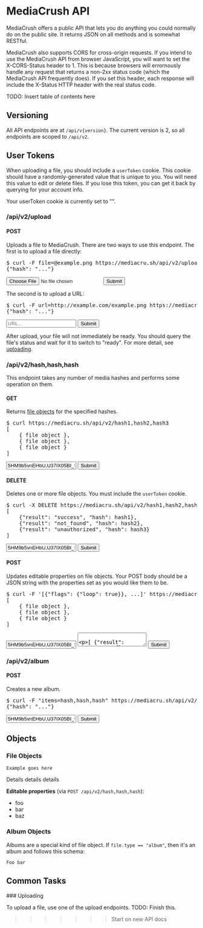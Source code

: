# MediaCrush API

MediaCrush offers a public API that lets you do anything you could normally do on the
public site. It returns JSON on all methods and is somewhat RESTful.

MediaCrush also supports CORS for cross-origin requests. If you intend to use the
MediaCrush API from browser JavaScript, you will want to set the X-CORS-Status header
to 1. This is because browsers will errornously handle any request that returns a
non-2xx status code (which the MediaCrush API frequently does). If you set this header,
each response will include the X-Status HTTP header with the real status code.

TODO: Insert table of contents here

## Versioning

All API endpoints are at `/api/v{version}`. The current version is 2, so all endpoints
are scoped to `/api/v2`.

## User Tokens

When uploading a file, you should include a `userToken` cookie. This cookie should
have a randomly-generated value that is unique to you. You will need this value to edit
or delete files. If you lose this token, you can get it back by querying for your
account info.

Your userToken cookie is currently set to "<span id="userToken"></span>".

### /api/v2/upload

#### POST

Uploads a file to MediaCrush. There are two ways to use this endpoint. The first is to
upload a file directly:

<div class="tester" data-method="POST" data-endpoint="/api/v2/upload">
<pre class="response">$ curl -F file=@example.png https://mediacru.sh/api/v2/upload
{"hash": "..."}</pre>
    <div class="parameters">
        <input type="file" name="file" />
        <input type="button" class="submit" value="Submit"></button>
    </div>
</div>
<div class="clearfix"></div>

The second is to upload a URL:

<div class="tester" data-method="POST" data-endpoint="/api/v2/upload">
<pre class="response">$ curl -F url=http://example.com/example.png https://mediacru.sh/api/v2/upload
{"hash": "..."} </pre>
    <div class="parameters">
        <input type="text" name="url" placeholder="URL..." />
        <input type="button" class="submit" value="Submit"></button>
    </div>
</div>
<div class="clearfix"></div>

After upload, your file will not immediately be ready. You should query the file's
status and wait for it to switch to "ready". For more detail, see [uploading](#uploading).

### /api/v2/hash,hash,hash

This endpoint takes any number of media hashes and performs some operation on them.

#### GET

Returns [file objects](#file-objects) for the specified hashes.

<div class="tester" data-method="GET" data-endpoint="/api/v2/{ list }">
<pre class="response">$ curl https://mediacru.sh/api/v2/hash1,hash2,hash3
[
    { file object },
    { file object },
    { file object }
]</pre>
    <div class="parameters">
        <input type="text" name="list" placeholder="hash,hash,hash..." value="5HM9b5vnEHbU,U37IX05BI_5j,EM41XyYgaI65" />
        <input type="button" class="submit" value="Submit"></button>
    </div>
</div>
<div class="clearfix"></div>

#### DELETE

Deletes one or more file objects. You must include the `userToken` cookie.

<div class="tester" data-method="DELETE" data-endpoint="/api/v2/{ list }">
<pre class="response">$ curl -X DELETE https://mediacru.sh/api/v2/hash1,hash2,hash3
[
    {"result": "success", "hash": hash1},
    {"result": "not_found", "hash": hash2},
    {"result": "unauthorized", "hash": hash3}
]</pre>
    <div class="parameters">
        <input type="text" name="list" placeholder="hash,hash,hash..." value="5HM9b5vnEHbU,U37IX05BI_5j,EM41XyYgaI65" />
        <input type="button" class="submit" value="Submit"></button>
    </div>
</div>
<div class="clearfix"></div>

#### POST

Updates editable properties on file objects. Your POST body should be a JSON string
with the properties set as you would like them to be.

<div class="tester" data-method="POST" data-endpoint="/api/v2/{ list }">
<pre class="response">$ curl -F '[{"flags": {"loop": true}}, ...]' https://mediacru.sh/api/v2/hash1,hash2,hash3
[
    { file object },
    { file object },
    { file object }
]</pre>
    <div class="parameters">
        <input type="text" name="list" placeholder="hash,hash,hash..." value="5HM9b5vnEHbU,U37IX05BI_5j,EM41XyYgaI65" />
        <textarea name="__body__" placeholder="json blob...">
        
[
    {"result": "success", "flags": {"loop": true}, "hash": hash1},
    {"result": "success", "flags": {"nsfw": true}, "hash": hash2},
    {"result": "unauthorized", "flags": {"autoplay": false, "mute": true}, "hash": hash3}
]
        </textarea>
        <input type="button" class="submit" value="Submit"></button>
    </div>
</div>
<div class="clearfix"></div>

<script type="text/javascript" src="/static/live_api.js"></script>

### /api/v2/album

#### POST

Creates a new album.

<div class="tester" data-method="POST" data-endpoint="/api/v2/{ list }">
<pre class="response">$ curl -F "items=hash,hash,hash" https://mediacru.sh/api/v2/album
{"hash": "..."}</pre>
    <div class="parameters">
        <input type="text" name="list" placeholder="hash,hash,hash..." value="5HM9b5vnEHbU,U37IX05BI_5j,EM41XyYgaI65" />
        <input type="button" class="submit" value="Submit"></button>
    </div>
</div>
<div class="clearfix"></div>

## Objects

### File Objects

    Example goes here

Details details details

**Editable properties** (via `POST /api/v2/hash,hash,hash`):

* foo
* bar
* baz

### Album Objects

Albums are a special kind of file object. If `file.type == "album"`, then it's an album and follows this schema:

    Foo bar

## Common Tasks

<div id="uploading"></div>
### Uploading

To upload a file, use one of the upload endpoints. TODO: Finish this.
>>>>>>> Start on new API docs
